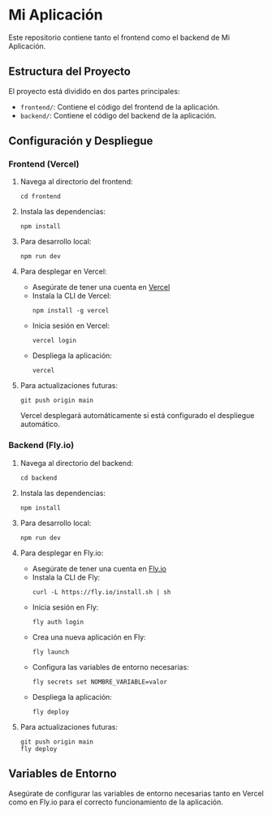 # Mi Aplicación

Este repositorio contiene tanto el frontend como el backend de Mi Aplicación.

## Estructura del Proyecto

El proyecto está dividido en dos partes principales:

- `frontend/`: Contiene el código del frontend de la aplicación.
- `backend/`: Contiene el código del backend de la aplicación.

## Configuración y Despliegue

### Frontend (Vercel)

1. Navega al directorio del frontend:

   ```
   cd frontend
   ```

2. Instala las dependencias:

   ```
   npm install
   ```

3. Para desarrollo local:

   ```
   npm run dev
   ```

4. Para desplegar en Vercel:

   - Asegúrate de tener una cuenta en [Vercel](https://vercel.com)
   - Instala la CLI de Vercel:
     ```
     npm install -g vercel
     ```
   - Inicia sesión en Vercel:
     ```
     vercel login
     ```
   - Despliega la aplicación:
     ```
     vercel
     ```

5. Para actualizaciones futuras:
   ```
   git push origin main
   ```
   Vercel desplegará automáticamente si está configurado el despliegue automático.

### Backend (Fly.io)

1. Navega al directorio del backend:

   ```
   cd backend
   ```

2. Instala las dependencias:

   ```
   npm install
   ```

3. Para desarrollo local:

   ```
   npm run dev
   ```

4. Para desplegar en Fly.io:

   - Asegúrate de tener una cuenta en [Fly.io](https://fly.io)
   - Instala la CLI de Fly:
     ```
     curl -L https://fly.io/install.sh | sh
     ```
   - Inicia sesión en Fly:
     ```
     fly auth login
     ```
   - Crea una nueva aplicación en Fly:
     ```
     fly launch
     ```
   - Configura las variables de entorno necesarias:
     ```
     fly secrets set NOMBRE_VARIABLE=valor
     ```
   - Despliega la aplicación:
     ```
     fly deploy
     ```

5. Para actualizaciones futuras:
   ```
   git push origin main
   fly deploy
   ```

## Variables de Entorno

Asegúrate de configurar las variables de entorno necesarias tanto en Vercel como en Fly.io para el correcto funcionamiento de la aplicación.
